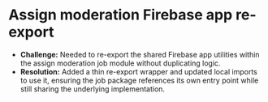 # Assign moderation Firebase app re-export

- **Challenge:** Needed to re-export the shared Firebase app utilities within the assign moderation job module without duplicating logic.
- **Resolution:** Added a thin re-export wrapper and updated local imports to use it, ensuring the job package references its own entry point while still sharing the underlying implementation.
